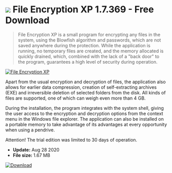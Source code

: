 # ![](https://cdn.softexe.net/static/icon/d/file-encryption-xp-8482.png) File Encryption XP 1.7.369 - Free Download

> File Encryption XP is a small program for encrypting any files in the system, using the Blowfish algorithm and passwords, which are not saved anywhere during the protection. While the application is running, no temporary files are created, and the memory allocated is quickly drained, which, combined with the lack of a "back door" to the program, guarantees a high level of security during operation.

[![File Encryption XP](https://gallery.dpcdn.pl/imgc/Tools/73368/g_-_420x350_1.5_-_x20170112090056_0.png)](https://softexe.net/win/security-privacy/encryption/file-encryption-xp:hdhb.html)

Apart from the usual encryption and decryption of files, the application also allows for earlier data compression, creation of self-extracting archives (EXE) and irreversible deletion of selected folders from the disk. All kinds of files are supported, one of which can weigh even more than 4 GB.
 
 During the installation, the program integrates with the system shell, giving the user access to the encryption and decryption options from the context menu in the Windows file explorer. The application can also be installed on a portable memory to take advantage of its advantages at every opportunity when using a pendrive.
 
 Attention!
 The trial edition was limited to 30 days of operation.


- **Update:** Aug 28 2020
- **File size:** 1.67 MB

[![Download](https://cdn.softexe.net/static/img/download.png)](https://softexe.net/win/security-privacy/encryption/file-encryption-xp:hdhb.html)

